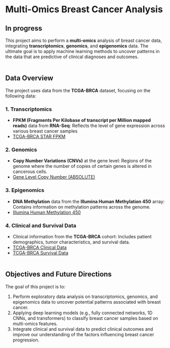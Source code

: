 # Multi-Omics Breast Cancer Analysis
## **In progress** 

This project aims to perform a **multi-omics** analysis of breast cancer data, integrating **transcriptomics**, **genomics**, and **epigenomics** data. The ultimate goal is to apply machine learning methods to uncover patterns in the data that are predictive of clinical diagnoses and outcomes. </br> </br>

## Data Overview

The project uses data from the **TCGA-BRCA** dataset, focusing on the following data:

### 1. **Transcriptomics**
- **FPKM (Fragments Per Kilobase of transcript per Million mapped reads)** data from **RNA-Seq**: Reflects the level of gene expression across various breast cancer samples
- [TCGA-BRCA STAR FPKM](https://xenabrowser.net/datapages/?dataset=TCGA-BRCA.star_fpkm.tsv&host=https%3A%2F%2Fgdc.xenahubs.net)
  
### 2. **Genomics**
- **Copy Number Variations (CNVs)** at the gene level: Regions of the genome where the number of copies of certain genes is altered in cancerous cells.
- [Gene Level Copy Number (ABSOLUTE)](https://xenabrowser.net/datapages/?dataset=TCGA-BRCA.gene-level_absolute.tsv&host=https%3A%2F%2Fgdc.xenahubs.net&removeHub=https%3A%2F%2Fxena.treehouse.gi.ucsc.edu%3A443)
  
### 3. **Epigenomics**
- **DNA Methylation** data from the **Illumina Human Methylation 450** array: Contains information on methylation patterns across the genome.
- [Illumina Human Methylation 450](https://xenabrowser.net/datapages/?dataset=TCGA-BRCA.methylation450.tsv&host=https%3A%2F%2Fgdc.xenahubs.net&removeHub=https%3A%2F%2Fxena.treehouse.gi.ucsc.edu%3A443)
  
### 4. **Clinical and Survival Data**
- Clinical information from the **TCGA-BRCA** cohort: Includes patient demographics, tumor characteristics, and survival data.
- [TCGA-BRCA Clinical Data](https://xenabrowser.net/datapages/?dataset=TCGA-BRCA.clinical.tsv&host=https%3A%2F%2Fgdc.xenahubs.net&removeHub=https%3A%2F%2Fxena.treehouse.gi.ucsc.edu%3A443)
- [TCGA-BRCA Survival Data](https://xenabrowser.net/datapages/?dataset=TCGA-BRCA.survival.tsv&host=https%3A%2F%2Fgdc.xenahubs.net&removeHub=https%3A%2F%2Fxena.treehouse.gi.ucsc.edu%3A443) </br> </br>

## Objectives and Future Directions
The goal of this project is to:

1. Perform exploratory data analysis on transcriptomics, genomics, and epigenomics data to uncover potential patterns associated with breast cancer.
2. Applying deep learning models (e.g., fully connected networks, 1D CNNs, and transformers) to classify breast cancer samples based on multi-omics features.
3. Integrate clinical and survival data to predict clinical outcomes and improve our understanding of the factors influencing breast cancer progression. </br> </br>
